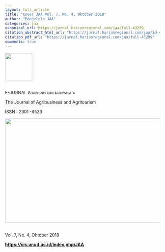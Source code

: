 ```yaml
---
layout: full_article
title: "Cover JAA Vol. 7, No. 4, Oktober 2018"
author: "Pengelola JAA"
categories: jaa
canonical_url: https://jurnal.harianregional.com/jaa/full-43299 
citation_abstract_html_url: "https://jurnal.harianregional.com/jaa/id-43299"
citation_pdf_url: "https://jurnal.harianregional.com/jaa/full-43299"  
comments: true
---
```


<div><img src="https://jurnal.harianregional.com/media/43299-1.jpg" alt="" style="width:66pt;height:66pt;">
</div><br clear="all">
<p><span class="font3">E-JURNAL </span><span class="font4" style="font-variant:small-caps;">Agribisnis dan agrowisata</span></p>
<p><span class="font1">The Journal of Agribusiness and Agritourism</span></p>
<div>
<p><span class="font0">ISSN : 2301 -6523</span></p><img src="https://jurnal.harianregional.com/media/43299-2.jpg" alt="" style="width:564pt;height:254pt;">
</div><br clear="all">
<p><span class="font3">Vol. 7, No. 4, Ohtober 2018</span></p>
<p><a href="https://ojs.unud.ac.id/index.php/JAA"><span class="font2" style="font-weight:bold;">https://ojs.unud.ac.id/index.php/JAA</span></a></p>
